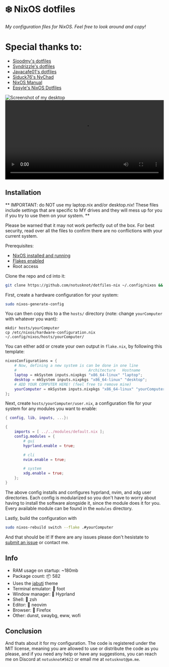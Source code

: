 # ❄️ NixOS dotfiles

*My configuration files for NixOS. Feel free to look around and copy!* 

# Special thanks to:
- [Sioodmy's dotfiles](https://github.com/sioodmy/dotfiles)
- [Syndrizzle's dotfiles](https://github.com/syndrizzle/hotfiles)
- [Javacafe01's dotfiles](https://github.com/javacafe01/dotfiles)
- [Siduck76's NvChad](https://github.com/siduck76/nvchad/)
- [NixOS Manual](https://nixos.org/manual/nixos/stable/)
- [Epsyle's NixOS Dotfiles](https://github.com/epsyle/snowflake/)

![Screenshot of my desktop](https://github.com/notusknot/dotfiles-nix/blob/main/pics/screenshot.png)
<video src="https://github.com/notusknot/dotfiles-nix/blob/main/pics/recording.mp4" width="100%"></video>

## Installation

** IMPORTANT: do NOT use my laptop.nix and/or desktop.nix! These files include settings that are specific to MY drives and they will mess up for you if you try to use them on your system. **

Please be warned that it may not work perfectly out of the box.
For best security, read over all the files to confirm there are no conflictions with your current system. 

Prerequisites:
- [NixOS installed and running](https://nixos.org/manual/nixos/stable/index.html#ch-installation)
- [Flakes enabled](https://nixos.wiki/wiki/flakes)
- Root access

Clone the repo and cd into it:

```bash
git clone https://github.com/notusknot/dotfiles-nix ~/.config/nixos && cd ~/.config/nixos
```

First, create a hardware configuration for your system:

```bash
sudo nixos-generate-config
```

You can then copy this to a the `hosts/` directory (note: change `yourComputer` with whatever you want):

```
mkdir hosts/yourComputer
cp /etc/nixos/hardware-configuration.nix ~/.config/nixos/hosts/yourComputer/
```

You can either add or create your own output in `flake.nix`, by following this template:
```nix
nixosConfigurations = {
    # Now, defining a new system is can be done in one line
    #                                Architecture   Hostname
    laptop = mkSystem inputs.nixpkgs "x86_64-linux" "laptop";
    desktop = mkSystem inputs.nixpkgs "x86_64-linux" "desktop";
    # ADD YOUR COMPUTER HERE! (feel free to remove mine)
    yourComputer = mkSystem inputs.nixpkgs "x86_64-linux" "yourComputer";
};
```

Next, create `hosts/yourComputer/user.nix`, a configuration file for your system for any modules you want to enable:
```nix
{ config, lib, inputs, ...}:

{
    imports = [ ../../modules/default.nix ];
    config.modules = {
        # gui
        hyprland.enable = true;

        # cli
        nvim.enable = true;

        # system
        xdg.enable = true;
    };
}
```
The above config installs and configures hyprland, nvim, and xdg user directories. Each config is modularized so you don't have to worry about having to install the software alongside it, since the module does it for you. Every available module can be found in the `modules` directory.

Lastly, build the configuration with 

```bash
sudo nixos-rebuild switch --flake .#yourComputer
```

And that should be it! If there are any issues please don't hesistate to [submit an issue](https://github.com/notusknot/dotfiles-nix/issues) or contact me.

## Info
- RAM usage on startup: ~180mb
- Package count: :package: 582
- Uses the [jabuti](https://github.com/jabuti-theme) theme
- Terminal emulator: :foot: foot
- Window manager: :herb: Hyprland
- Shell: :shell: zsh
- Editor: :pencil: neovim
- Browser: :fox_face: Firefox
- Other: dunst, swaybg, eww, wofi

## Conclusion
And thats about it for my configuration. The code is registered under the MIT license, meaning you are allowed to use or distribute the code as you please, and if you need any help or have any suggestions, you can reach me on Discord at `notusknot#5622` or email me at `notusknot@pm.me`.
